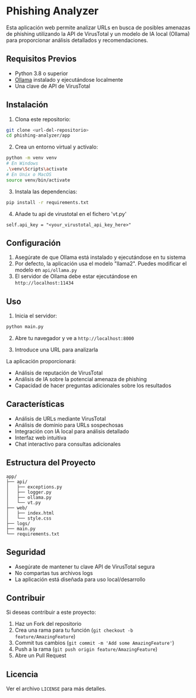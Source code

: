 # Phishing Analyzer

Esta aplicación web permite analizar URLs en busca de posibles amenazas de phishing utilizando la API de VirusTotal y un modelo de IA local (Ollama) para proporcionar análisis detallados y recomendaciones.

## Requisitos Previos

- Python 3.8 o superior
- [Ollama](https://ollama.ai/) instalado y ejecutándose localmente
- Una clave de API de VirusTotal

## Instalación

1. Clona este repositorio:
```bash
git clone <url-del-repositorio>
cd phishing-analyzer/app
```

2. Crea un entorno virtual y actívalo:
```bash
python -m venv venv
# En Windows
.\venv\Scripts\activate
# En Unix o MacOS
source venv/bin/activate
```

3. Instala las dependencias:
```bash
pip install -r requirements.txt
```

4. Añade tu api de virustotal en el fichero 'vt.py'
```
self.api_key = "<your_virustotal_api_key_here>" 
```

## Configuración

1. Asegúrate de que Ollama está instalado y ejecutándose en tu sistema
2. Por defecto, la aplicación usa el modelo "llama2". Puedes modificar el modelo en `api/ollama.py`
3. El servidor de Ollama debe estar ejecutándose en `http://localhost:11434`

## Uso

1. Inicia el servidor:
```bash
python main.py
```

2. Abre tu navegador y ve a `http://localhost:8000`

3. Introduce una URL para analizarla

La aplicación proporcionará:
- Análisis de reputación de VirusTotal
- Análisis de IA sobre la potencial amenaza de phishing
- Capacidad de hacer preguntas adicionales sobre los resultados

## Características

- Análisis de URLs mediante VirusTotal
- Análisis de dominio para URLs sospechosas
- Integración con IA local para análisis detallado
- Interfaz web intuitiva
- Chat interactivo para consultas adicionales

## Estructura del Proyecto

```
app/
├── api/
│   ├── exceptions.py
│   ├── logger.py
│   ├── ollama.py
│   └── vt.py
├── web/
│   ├── index.html
│   └── style.css
├── logs/
├── main.py
└── requirements.txt
```

## Seguridad

- Asegúrate de mantener tu clave API de VirusTotal segura
- No compartas tus archivos logs
- La aplicación está diseñada para uso local/desarrollo

## Contribuir

Si deseas contribuir a este proyecto:

1. Haz un Fork del repositorio
2. Crea una rama para tu función (`git checkout -b feature/AmazingFeature`)
3. Commit tus cambios (`git commit -m 'Add some AmazingFeature'`)
4. Push a la rama (`git push origin feature/AmazingFeature`)
5. Abre un Pull Request

## Licencia

Ver el archivo `LICENSE` para más detalles.

